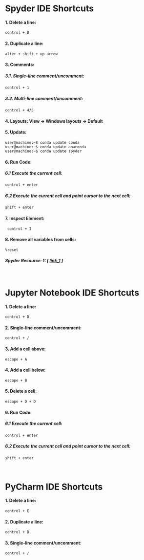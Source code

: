 # Spyder IDE Shortcuts
#### 1. Delete a line:
```console
control + D
```
#### 2. Duplicate a line:
```console
alter + shift + up arrow
```

#### 3. Comments:
##### 3.1. Single-line comment/uncomment:
```console
control + 1
```
##### 3.2. Multi-line comment/uncomment:
```console
control + 4/5
```

#### 4. Layouts: View -> Windows layouts -> Default
#### 5. Update:
```console
user@machine:~$ conda update conda
user@machine:~$ conda update anaconda
user@machine:~$ conda update spyder
```
#### 6. Run Code:
##### 6.1 Execute the current cell:
```console
control + enter
```
##### 6.2 Execute the current cell and point cursor to the next cell:
```console
shift + enter
```

#### 7. Inspect Element:
```console
 control + I
```
#### 8. Remove all variables from cells:

```console
%reset
```

##### Spyder Resource-1: [ [link_1](https://www.southampton.ac.uk/~fangohr/blog/spyder-the-scientific-python-development-environment.html) ]

&nbsp;

# Jupyter Notebook IDE Shortcuts

#### 1. Delete a line: 
```console
control + D
```

#### 2. Single-line comment/uncomment:
```console
control + /
```

#### 3. Add a cell above:
```console
escape + A
```

#### 4. Add a cell below:
```console
escape + B
```

#### 5. Delete a cell: 
```console
escape + D + D
```

#### 6. Run Code:
##### 6.1 Execute the current cell: 
```console
control + enter
```

##### 6.2 Execute the current cell and point cursor to the next cell:
```console
shift + enter
```

&nbsp;

# PyCharm IDE Shortcuts

#### 1. Delete a line: 
```console
control + E
```
#### 2. Duplicate a line: 
```console
control + D
```
#### 3. Single-line comment/uncomment:
```console
control + /
```
